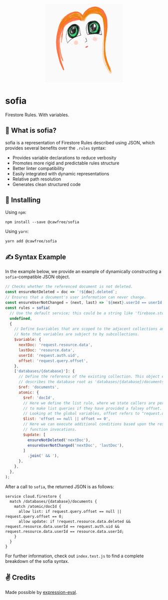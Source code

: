 <p align="center">
  <img src="./raw/sofia.png" alt="sofia" width="250" height="250">
</p>

# sofia
Firestore Rules. With variables.

## 🤔  What is sofia?
sofia is a representation of Firestore Rules described using JSON, which provides several benefits over the `.rules` syntax:

  - Provides variable declarations to reduce verbosity
  - Promotes more rigid and predictable rules structure
  - Better linter compatibility
  - Easily integrated with dynamic representations
  - Relative path resolution
  - Generates clean structured code

## 🚀 Installing
Using `npm`:
```
npm install --save @cawfree/sofia
```

Using `yarn`:
```
yarn add @cawfree/sofia
```

## ✍️ Syntax Example

In the example below, we provide an example of dynamically constructing a `sofia`-compatible JSON object.

```javascript
// Checks whether the referenced document is not deleted.
const ensureNotDeleted = doc => `!${doc}.deleted`;
// Ensures that a document's user information can never change.
const ensureUserNotChanged = (next, last) => `${next}.userId == userId && ${next}.userId == ${last}.userId`;
const rules = sofia(
  // Use the default service; this could be a string like 'firebase.storage', if you wanted to write storage rules.
  undefined,
  {
    // Define $variables that are scoped to the adjacent collections and their subcollections.
    // Note that variables are subject to by subcollections.
    $variable: {
      nextDoc: 'request.resource.data',
      lastDoc: 'resource.data',
      userId: 'request.auth.uid',
      offset: 'request.query.offset',
    },
    ['databases/{database}']: {
      // Define the reference of the existing collection. This object effectively
      // describes the database root as 'databases/{database}/documents'.
      $ref: 'documents',
      atomic: {
        $ref: 'docId',
        // Here we define the list rule, where we state callers are permitted
        // to make list queries if they have provided a falsey offset. 
        // Looking at the global variables, offset refers to "request.query.offset".
        $list: 'offset == null || offset == 0',
        // Here we can execute additional conditions based upon the results of the 
        // function invocations.
        $update: [
          ensureNotDeleted('nextDoc'),
          ensureUserNotChanged('nextDoc', 'lastDoc'),
        ]
          .join(' && '),
      },
    },
  },
);
```
After a call to `sofia`, the returned JSON is as follows:
```
service cloud.firestore {
  match /databases/{database}/documents {
    match /atomic/docId {
      allow list: if request.query.offset == null || request.query.offset == 0;
      allow update: if !request.resource.data.deleted && request.resource.data.userId == request.auth.uid && request.resource.data.userId == resource.data.userId;
    }
  }
}
```

For further information, check out `index.test.js` to find a complete breakdown of the sofia syntax.

## ✌️ Credits
Made possible by [expression-eval](https://www.npmjs.com/package/expression-eval).
